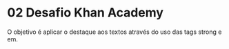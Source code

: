 # 02 Desafio Khan Academy
O objetivo é aplicar o destaque aos textos através do uso das tags strong e em. 